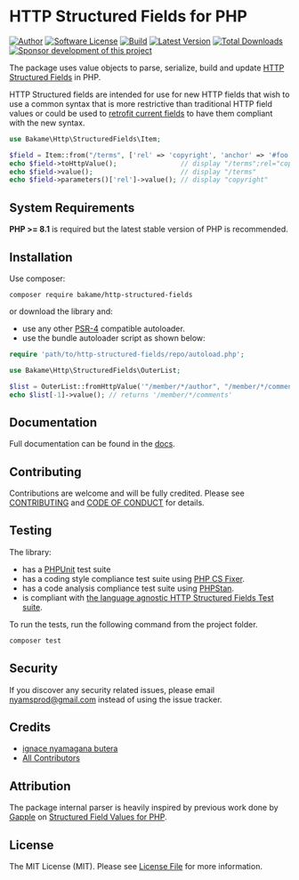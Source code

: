 # HTTP Structured Fields for PHP

[![Author](http://img.shields.io/badge/author-@nyamsprod-blue.svg?style=flat-square)](https://twitter.com/nyamsprod)
[![Software License](https://img.shields.io/badge/license-MIT-brightgreen.svg?style=flat-square)](LICENSE)
[![Build](https://github.com/bakame-php/http-structured-fields/workflows/build/badge.svg)](https://github.com/bakame-php/http-structured-fields/actions?query=workflow%3A%22build%22)
[![Latest Version](https://img.shields.io/github/release/bakame-php/http-structured-fields.svg?style=flat-square)](https://github.com/bakame-php/http-structured-fields/releases)
[![Total Downloads](https://img.shields.io/packagist/dt/bakame/http-structured-fields.svg?style=flat-square)](https://packagist.org/packages/bakame/http-structured-fields)
[![Sponsor development of this project](https://img.shields.io/badge/sponsor%20this%20package-%E2%9D%A4-ff69b4.svg?style=flat-square)](https://github.com/sponsors/nyamsprod)

The package uses value objects to parse, serialize, build and update [HTTP Structured Fields][1] in PHP.

HTTP Structured fields are intended for use for new HTTP fields that wish to use a common syntax that is
more restrictive than traditional HTTP field values or could be used to [retrofit current fields][2] to
have them compliant with the new syntax.

```php
use Bakame\Http\StructuredFields\Item;

$field = Item::from("/terms", ['rel' => 'copyright', 'anchor' => '#foo']);
echo $field->toHttpValue();                // display "/terms";rel="copyright";anchor="#foo"
echo $field->value();                      // display "/terms"
echo $field->parameters()['rel']->value(); // display "copyright"
```

## System Requirements

**PHP >= 8.1** is required but the latest stable version of PHP is recommended.

## Installation

Use composer:

```
composer require bakame/http-structured-fields
```

or download the library and:

- use any other [PSR-4][4] compatible autoloader.
- use the bundle autoloader script as shown below:

~~~php
require 'path/to/http-structured-fields/repo/autoload.php';

use Bakame\Http\StructuredFields\OuterList;

$list = OuterList::fromHttpValue('"/member/*/author", "/member/*/comments"');
echo $list[-1]->value(); // returns '/member/*/comments'
~~~

## Documentation

Full documentation can be found in the [docs](/docs).

## Contributing

Contributions are welcome and will be fully credited. Please see [CONTRIBUTING](.github/CONTRIBUTING.md) and [CODE OF CONDUCT](.github/CODE_OF_CONDUCT.md) for details.

## Testing

The library:

- has a [PHPUnit](https://phpunit.de) test suite
- has a coding style compliance test suite using [PHP CS Fixer](https://cs.sensiolabs.org/).
- has a code analysis compliance test suite using [PHPStan](https://github.com/phpstan/phpstan).
- is compliant with [the language agnostic HTTP Structured Fields Test suite](https://github.com/httpwg/structured-field-tests).

To run the tests, run the following command from the project folder.

``` bash
composer test
```

## Security

If you discover any security related issues, please email nyamsprod@gmail.com instead of using the issue tracker.

## Credits

- [ignace nyamagana butera](https://github.com/nyamsprod)
- [All Contributors](https://github.com/bakame-php/http-structured-fields/contributors)

## Attribution

The package internal parser is heavily inspired by previous work done by [Gapple](https://twitter.com/gappleca) on [Structured Field Values for PHP](https://github.com/gapple/structured-fields/).

## License

The MIT License (MIT). Please see [License File](LICENSE) for more information.

[1]: https://www.rfc-editor.org/rfc/rfc8941.html
[2]: https://www.ietf.org/id/draft-ietf-httpbis-retrofit-00.html
[3]: https://www.rfc-editor.org/rfc/rfc8941.html#section-3.3
[4]: https://www.php-fig.org/psr/psr-4/
